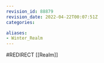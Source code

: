 ```yaml
---
revision_id: 88879
revision_date: 2022-04-22T00:07:51Z
categories:

aliases:
- Winter_Realm
---
```


#REDIRECT [[Realm]]